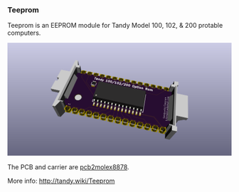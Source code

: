 ### Teeprom

Teeprom is an EEPROM module for Tandy Model 100, 102, & 200 protable computers.

![render](Teeprom.png)

The PCB and carrier are [pcb2molex8878](http://github.com/aljex/pcb2molex8878).

More info: http://tandy.wiki/Teeprom
